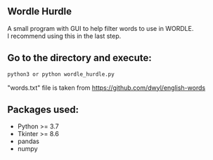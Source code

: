 ## Wordle Hurdle
A small program with GUI to help filter words to use in WORDLE.<br>
I recommend using this in the last step.<br>
## Go to the directory and execute:
```bash
python3 or python wordle_hurdle.py
```
"words.txt" file is taken from https://github.com/dwyl/english-words <br>
## Packages used:
<ul>
<li> Python >= 3.7 </li>
<li> Tkinter >= 8.6 </li>
<li> pandas </li>
<li> numpy </li>